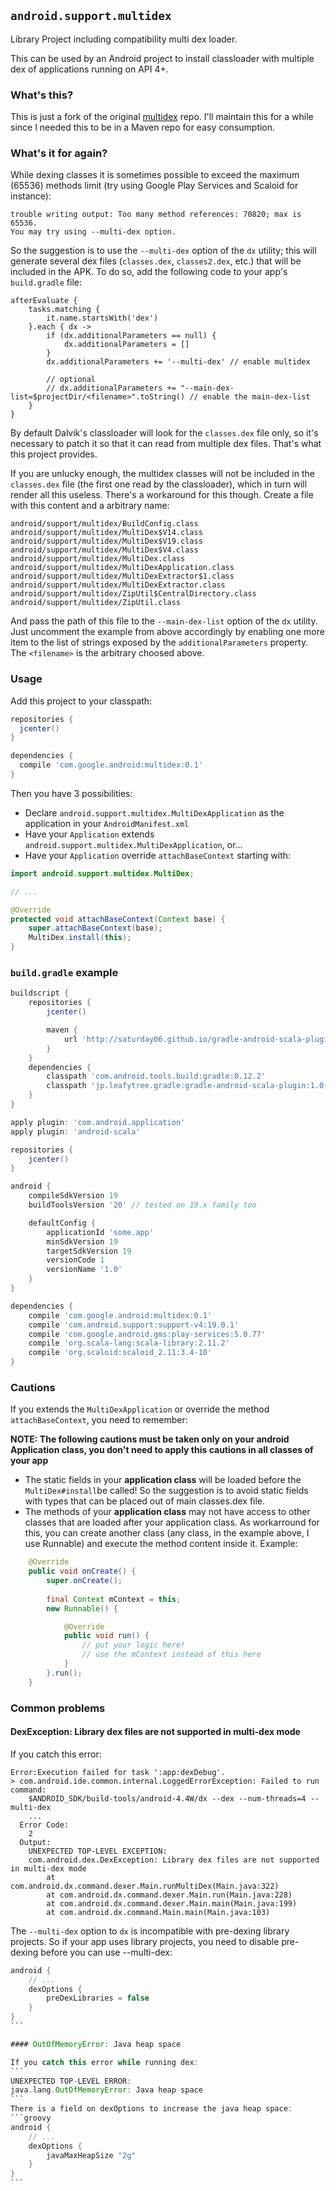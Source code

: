 `android.support.multidex`
--------------------------

Library Project including compatibility multi dex loader.

This can be used by an Android project to install classloader
with multiple dex of applications running on API 4+.

### What's this?

This is just a fork of the original [multidex](https://android.googlesource.com/platform/frameworks/multidex/)
repo. I'll maintain this for a while since I needed this to be in a Maven
repo for easy consumption.

### What's it for again?

While dexing classes it is sometimes possible to exceed the maximum (65536) methods
limit (try using Google Play Services and Scaloid for instance):

```
trouble writing output: Too many method references: 70820; max is 65536.
You may try using --multi-dex option.
```

So the suggestion is to use the `--multi-dex` option of the `dx` utility; this
will generate several dex files (`classes.dex`, `classes2.dex`, etc.) that will
be included in the APK. To do so, add the following code to your app's `build.gradle` file:

```
afterEvaluate {
    tasks.matching {
        it.name.startsWith('dex')
    }.each { dx ->
        if (dx.additionalParameters == null) {
            dx.additionalParameters = []
        }
        dx.additionalParameters += '--multi-dex' // enable multidex
        
        // optional
        // dx.additionalParameters += "--main-dex-list=$projectDir/<filename>".toString() // enable the main-dex-list
    }
}
```

By default Dalvik's classloader will look for the `classes.dex` file only, so
it's necessary to patch it so that it can read from multiple dex files. That's
what this project provides.

If you are unlucky enough, the multidex classes will not be included in the
`classes.dex` file (the first one read by the classloader), which in turn
will render all this useless. There's a workaround for this though. Create a file
with this content and a arbitrary name:

```
android/support/multidex/BuildConfig.class
android/support/multidex/MultiDex$V14.class
android/support/multidex/MultiDex$V19.class
android/support/multidex/MultiDex$V4.class
android/support/multidex/MultiDex.class
android/support/multidex/MultiDexApplication.class
android/support/multidex/MultiDexExtractor$1.class
android/support/multidex/MultiDexExtractor.class
android/support/multidex/ZipUtil$CentralDirectory.class
android/support/multidex/ZipUtil.class
```

And pass the path of this file to the `--main-dex-list` option of the `dx` utility. Just uncomment the example from above accordingly by enabling one more item to the list of strings exposed by the `additionalParameters` property.
The `<filename>` is the arbitrary choosed above.

### Usage

Add this project to your classpath:

```groovy
repositories {
  jcenter()
}

dependencies {
  compile 'com.google.android:multidex:0.1'
}
```

Then you have 3 possibilities:

- Declare `android.support.multidex.MultiDexApplication` as the application in
your `AndroidManifest.xml`
- Have your `Application` extends `android.support.multidex.MultiDexApplication`, or...
- Have your `Application` override `attachBaseContext` starting with:

```java
import android.support.multidex.MultiDex;

// ...

@Override
protected void attachBaseContext(Context base) {
    super.attachBaseContext(base);
    MultiDex.install(this);
}
```

### `build.gradle` example

```groovy
buildscript {
    repositories {
        jcenter()

        maven {
            url 'http://saturday06.github.io/gradle-android-scala-plugin/repository/snapshot'
        }
    }
    dependencies {
        classpath 'com.android.tools.build:gradle:0.12.2'
        classpath 'jp.leafytree.gradle:gradle-android-scala-plugin:1.0-SNAPSHOT'
    }
}

apply plugin: 'com.android.application'
apply plugin: 'android-scala'

repositories {
    jcenter()
}

android {
    compileSdkVersion 19
    buildToolsVersion '20' // tested on 19.x family too

    defaultConfig {
        applicationId 'some.app'
        minSdkVersion 19
        targetSdkVersion 19
        versionCode 1
        versionName '1.0'
    }
}

dependencies {
    compile 'com.google.android:multidex:0.1'
    compile 'com.android.support:support-v4:19.0.1'
    compile 'com.google.android.gms:play-services:5.0.77'
    compile 'org.scala-lang:scala-library:2.11.2'
    compile 'org.scaloid:scaloid_2.11:3.4-10'
}
```

### Cautions

If you extends the `MultiDexApplication` or override the method `attachBaseContext`, you need to remember:

**NOTE: The following cautions must be taken only on your android Application class, you don't need to apply this cautions in all classes of your app**

- The static fields in your **application class** will be loaded before the `MultiDex#install`be called! So the suggestion is to avoid static fields with types that can be placed out of main classes.dex file.
- The methods of your **application class** may not have access to other classes that are loaded after your application class. As workarround for this, you can create another class (any class, in the example above, I use Runnable) and execute the method content inside it. Example:
```java
    @Override
    public void onCreate() {
        super.onCreate();
        
        final Context mContext = this;
        new Runnable() {

            @Override
            public void run() {
                // put your logic here!
                // use the mContext instead of this here
            }
        }.run();
    }
```

### Common problems

#### DexException: Library dex files are not supported in multi-dex mode

If you catch this error:
```
Error:Execution failed for task ':app:dexDebug'.
> com.android.ide.common.internal.LoggedErrorException: Failed to run command:
  	$ANDROID_SDK/build-tools/android-4.4W/dx --dex --num-threads=4 --multi-dex
  	...
  Error Code:
  	2
  Output:
  	UNEXPECTED TOP-LEVEL EXCEPTION:
  	com.android.dex.DexException: Library dex files are not supported in multi-dex mode
  		at com.android.dx.command.dexer.Main.runMultiDex(Main.java:322)
  		at com.android.dx.command.dexer.Main.run(Main.java:228)
  		at com.android.dx.command.dexer.Main.main(Main.java:199)
  		at com.android.dx.command.Main.main(Main.java:103)
```

The `--multi-dex` option to `dx` is incompatible with pre-dexing library projects. So if your app uses library projects, you need to disable pre-dexing before you can use --multi-dex:
````groovy
android {
    // ...
    dexOptions {
        preDexLibraries = false
    }
}
```

#### OutOfMemoryError: Java heap space

If you catch this error while running dex:
```
UNEXPECTED TOP-LEVEL ERROR:
java.lang.OutOfMemoryError: Java heap space
```
There is a field on dexOptions to increase the java heap space:
```groovy
android {
    // ...
    dexOptions {
        javaMaxHeapSize "2g"
    }
}
```
